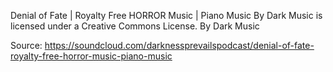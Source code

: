 Denial of Fate | Royalty Free HORROR Music | Piano Music By Dark Music is licensed under a  Creative Commons License.
By Dark Music

Source: https://soundcloud.com/darknessprevailspodcast/denial-of-fate-royalty-free-horror-music-piano-music
